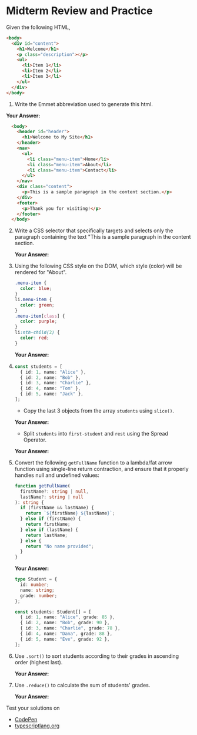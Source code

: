 # Midterm Review and Practice

Given the following HTML,

```html
<body>
  <div id="content">
    <h1>Welcome</h1>
    <p class="description"></p>
    <ul>
      <li>Item 1</li>
      <li>Item 2</li>
      <li>Item 3</li>
    </ul>
  </div>
</body>
```

1. Write the Emmet abbreviation used to generate this html.

**Your Answer:**

```HTML
  <body>
    <header id="header">
      <h1>Welcome to My Site</h1>
    </header>
    <nav>
      <ul>
        <li class="menu-item">Home</li>
        <li class="menu-item">About</li>
        <li class="menu-item">Contact</li>
      </ul>
    </nav>
    <div class="content">
      <p>This is a sample paragraph in the content section.</p>
    </div>
    <footer>
      <p>Thank you for visiting!</p>
    </footer>
  </body>
```

2. Write a CSS selector that specifically targets and selects only the paragraph containing the text "This is a sample paragraph in the content section.

   **Your Answer:**

3. Using the following CSS style on the DOM, which style (color) will be rendered for "About".

   ```css
   .menu-item {
     color: blue;
   }
   li.menu-item {
     color: green;
   }
   .menu-item[class] {
     color: purple;
   }
   li:nth-child(2) {
     color: red;
   }
   ```

   **Your Answer:**

4. ```typescript
   const students = [
     { id: 1, name: "Alice" },
     { id: 2, name: "Bob" },
     { id: 3, name: "Charlie" },
     { id: 4, name: "Tom" },
     { id: 5, name: "Jack" },
   ];
   ```

   - Copy the last 3 objects from the array `students` using `slice()`.

   **Your Answer:**

   - Split `students` into `first-student` and `rest` using the Spread Operator.

   **Your Answer:**

5. Convert the following `getFullName` function to a lambda/fat arrow function using single-line return contraction, and ensure that it properly handles null and undefined values:

   ```typescript
   function getFullName(
     firstName?: string | null,
     lastName?: string | null
   ): string {
     if (firstName && lastName) {
       return `${firstName} ${lastName}`;
     } else if (firstName) {
       return firstName;
     } else if (lastName) {
       return lastName;
     } else {
       return "No name provided";
     }
   }
   ```

   **Your Answer:**

   ```typescript
   type Student = {
     id: number;
     name: string;
     grade: number;
   };

   const students: Student[] = [
     { id: 1, name: "Alice", grade: 85 },
     { id: 2, name: "Bob", grade: 90 },
     { id: 3, name: "Charlie", grade: 78 },
     { id: 4, name: "Dana", grade: 88 },
     { id: 5, name: "Eve", grade: 92 },
   ];
   ```

6. Use `.sort()` to sort students according to their grades in ascending order (highest last).

   **Your Answer:**

7. Use `.reduce()` to calculate the sum of students' grades.

   **Your Answer:**

Test your solutions on

- [CodePen](https://codepen.io/Yong-Zhuang/pen/yLdwRLP)
- [typescriptlang.org](https://www.typescriptlang.org/play?#code/Q)
